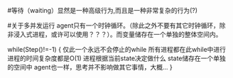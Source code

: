 #等待（waiting）显然是一种高级行为,而且是一种非常复杂的行为(?)

#关于多并发运行
  agent只有一个时钟循环。（除此之外不要有其它时钟循环，除非浸入式进程，或许可以使用？？？）。而变量储存在一个单独的整体空间内。
  
  while(Step()!=-1)
  {
    仅此一个永远不会停止的while
    所有进程都在此while中进行
    进程的时间复杂度都是O(1)
    进程根据当前state决定做什么
    state储存在一个单独的空间中
    agent也一样，思考并不影响做其它事情，大概...
  }
  
